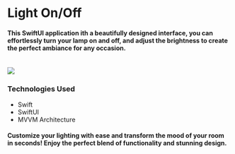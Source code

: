 <h1 align="left">Light On/Off</h1>
<h4 align="left">This SwiftUI application ith a beautifully designed interface, you can effortlessly turn your lamp on and off, and adjust the brightness to create the perfect ambiance for any occasion.</h4>
<br>
<img src="https://github.com/user-attachments/assets/3e1ddc0d-2d74-4d0c-80b5-3e79ee958e6e" width="full"/>
<br>
<h3>Technologies Used</h3>
<ul>
  <li>Swift</li>
  <li>SwiftUI</li>
  <li>MVVM Architecture</li>
</ul>
  
<h4>Customize your lighting with ease and transform the mood of your room in seconds! Enjoy the perfect blend of functionality and stunning design.</h4>
